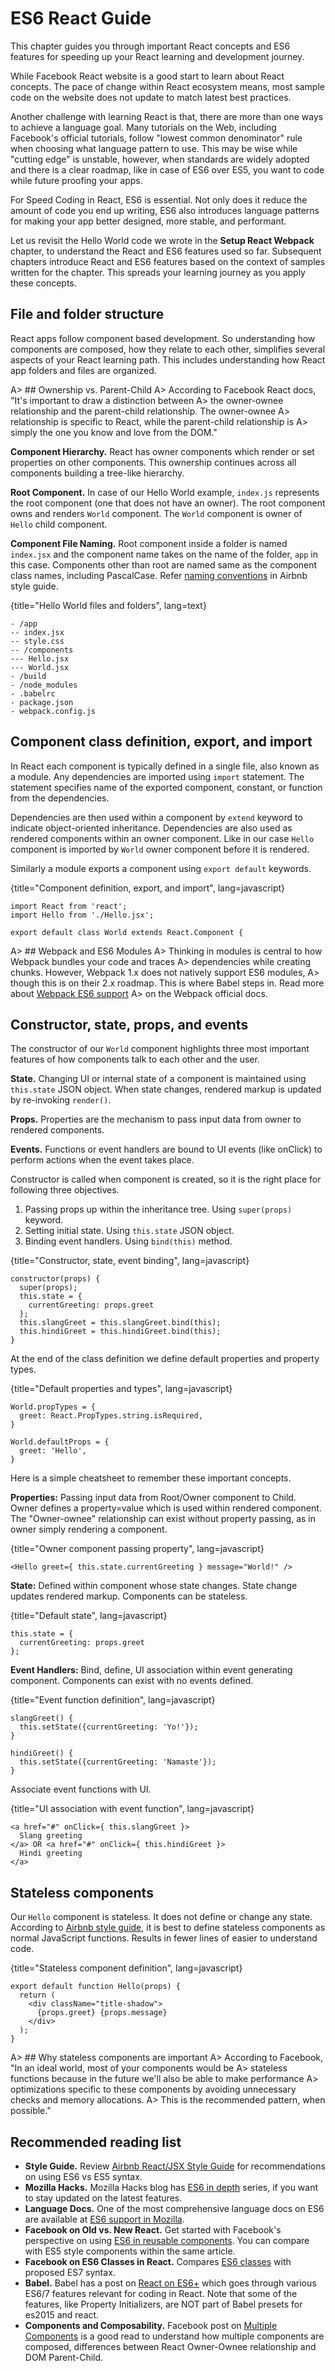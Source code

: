# ES6 React Guide

This chapter guides you through important React concepts and ES6 features
for speeding up your React learning and development journey.

While Facebook React website is a good start to learn about React concepts. The pace of
change within React ecosystem means, most sample code on the website does not update to
match latest best practices.

Another challenge with learning React is that, there are more than one ways
to achieve a language goal. Many tutorials on the Web, including Facebook's official tutorials,
follow "lowest common denominator" rule when choosing what language pattern to use.
This may be wise while "cutting edge" is unstable, however, when standards are widely
adopted and there is a clear roadmap, like in case of ES6 over ES5, you want to code
while future proofing your apps.

For Speed Coding in React, ES6 is essential. Not only does it reduce the amount of code
you end up writing, ES6 also introduces language patterns for making your app better designed,
more stable, and performant.

Let us revisit the Hello World code we wrote in the **Setup React Webpack** chapter, to understand
the React and ES6 features used so far. Subsequent chapters introduce React and ES6 features
based on the context of samples written for the chapter. This spreads your learning journey
as you apply these concepts.

## File and folder structure

React apps follow component based development. So understanding how components are composed,
how they relate to each other, simplifies several aspects of your React learning path.
This includes understanding how React app folders and files are organized.

A> ## Ownership vs. Parent-Child
A> According to Facebook React docs, "It's important to draw a distinction between
A> the owner-ownee relationship and the parent-child relationship. The owner-ownee
A> relationship is specific to React, while the parent-child relationship is
A> simply the one you know and love from the DOM."

**Component Hierarchy.** React has owner components which render or set properties on other components.
This ownership continues across all components building a tree-like hierarchy.

**Root Component.** In case of our Hello World example, ```index.js``` represents
the root component (one that does not have an owner).
The root component owns and renders ```World``` component.
The ```World``` component is owner of ```Hello``` child component.

**Component File Naming.** Root component inside a folder is named ```index.jsx``` and the component name takes on the name of the folder, ```app``` in this case.
Components other than root are named same as the component class names, including PascalCase.
Refer [naming conventions][6] in Airbnb style guide.

{title="Hello World files and folders", lang=text}
~~~~~~~
- /app
-- index.jsx
-- style.css
-- /components
--- Hello.jsx
--- World.jsx
- /build
- /node_modules
- .babelrc
- package.json
- webpack.config.js
~~~~~~~

## Component class definition, export, and import

In React each component is typically defined in a single file, also known as a module.
Any dependencies are imported using ```import``` statement. The statement specifies name of the exported
component, constant, or function from the dependencies.

Dependencies are then used within a component by ```extend``` keyword to indicate
object-oriented inheritance. Dependencies are also used as rendered components
within an owner component. Like in our case ```Hello``` component is imported
by ```World``` owner component before it is rendered.

Similarly a module exports a component using ```export default``` keywords.

{title="Component definition, export, and import", lang=javascript}
~~~~~~~
import React from 'react';
import Hello from './Hello.jsx';

export default class World extends React.Component {
~~~~~~~

A> ## Webpack and ES6 Modules
A> Thinking in modules is central to how Webpack bundles your code and traces
A> dependencies while creating chunks. However, Webpack 1.x does not natively support ES6 modules,
A> though this is on their 2.x roadmap. This is where Babel steps in. Read more about [Webpack ES6 support][7]
A> on the Webpack official docs.

## Constructor, state, props, and events

The constructor of our ```World``` component highlights three most important
features of how components talk to each other and the user.

**State.** Changing UI or internal state of a component is maintained using ```this.state```
JSON object. When state changes, rendered markup is updated by re-invoking ```render()```.

**Props.** Properties are the mechanism to pass input data from owner to rendered components.

**Events.** Functions or event handlers are bound to UI events (like onClick) to perform actions when the
event takes place.

Constructor is called when component is created, so it is the right place for following three objectives.

1. Passing props up within the inheritance tree. Using ```super(props)``` keyword.
2. Setting initial state. Using ```this.state``` JSON object.
3. Binding event handlers. Using ```bind(this)``` method.

{title="Constructor, state, event binding", lang=javascript}
~~~~~~~
constructor(props) {
  super(props);
  this.state = {
    currentGreeting: props.greet
  };
  this.slangGreet = this.slangGreet.bind(this);
  this.hindiGreet = this.hindiGreet.bind(this);
}
~~~~~~~

At the end of the class definition we define default properties and property types.

{title="Default properties and types", lang=javascript}
~~~~~~~
World.propTypes = {
  greet: React.PropTypes.string.isRequired,
}

World.defaultProps = {
  greet: 'Hello',
}
~~~~~~~

Here is a simple cheatsheet to remember these important concepts.

**Properties:** Passing input data from Root/Owner component to Child. Owner defines a property=value which is used within rendered component. The "Owner-ownee" relationship can exist without property passing, as in owner simply rendering a component.

{title="Owner component passing property", lang=javascript}
~~~~~~~
<Hello greet={ this.state.currentGreeting } message="World!" />
~~~~~~~

**State:** Defined within component whose state changes. State change updates rendered markup. Components can be stateless.

{title="Default state", lang=javascript}
~~~~~~~
this.state = {
  currentGreeting: props.greet
};
~~~~~~~

**Event Handlers:** Bind, define, UI association within event generating component. Components can exist with no events defined.

{title="Event function definition", lang=javascript}
~~~~~~~
slangGreet() {
  this.setState({currentGreeting: 'Yo!'});
}

hindiGreet() {
  this.setState({currentGreeting: 'Namaste'});
}
~~~~~~~

Associate event functions with UI.

{title="UI association with event function", lang=javascript}
~~~~~~~
<a href="#" onClick={ this.slangGreet }>
  Slang greeting
</a> OR <a href="#" onClick={ this.hindiGreet }>
  Hindi greeting
</a>
~~~~~~~

## Stateless components

Our ```Hello``` component is stateless. It does not define or change any state. According to [Airbnb style guide][8],
it is best to define stateless components as normal JavaScript functions. Results in fewer lines of easier to understand code.

{title="Stateless component definition", lang=javascript}
~~~~~~~
export default function Hello(props) {
  return (
    <div className="title-shadow">
      {props.greet} {props.message}
    </div>
  );
}
~~~~~~~

A> ## Why stateless components are important
A> According to Facebook, "In an ideal world, most of your components would be
A> stateless functions because in the future we'll also be able to make performance
A> optimizations specific to these components by avoiding unnecessary checks and memory allocations.
A> This is the recommended pattern, when possible."

## Recommended reading list

- **Style Guide.** Review [Airbnb React/JSX Style Guide][2] for recommendations on using ES6 vs ES5 syntax.
- **Mozilla Hacks.** Mozilla Hacks blog has [ES6 in depth][4] series, if you want to stay updated on the latest features.
- **Language Docs.** One of the most comprehensive language docs on ES6 are available at [ES6 support in Mozilla][5].
- **Facebook on Old vs. New React.** Get started with Facebook's perspective on using [ES6 in reusable components][1]. You can compare with ES5 style components within the same article.
- **Facebook on ES6 Classes in React.** Compares [ES6 classes][9] with proposed ES7 syntax.
- **Babel.** Babel has a post on [React on ES6+][3] which goes through various ES6/7 features relevant for coding in React. Note that some of the features, like Property Initializers, are NOT part of Babel presets for es2015 and react.
- **Components and Composability.** Facebook post on [Multiple Components][10] is a good read to understand how multiple components are composed, differences between React Owner-Ownee relationship and DOM Parent-Child.


[1]: https://facebook.github.io/react/docs/reusable-components.html#es6-classes
[2]: https://github.com/airbnb/javascript/tree/master/react
[3]: https://babeljs.io/blog/2015/06/07/react-on-es6-plus
[4]: https://hacks.mozilla.org/category/es6-in-depth/
[5]: https://developer.mozilla.org/en/docs/Web/JavaScript/New_in_JavaScript/ECMAScript_6_support_in_Mozilla
[6]: https://github.com/airbnb/javascript/tree/master/react#naming
[7]: http://webpack.github.io/docs/code-splitting.html#es6-modules
[8]: https://github.com/airbnb/javascript/tree/master/react#class-vs-reactcreateclass-vs-stateless
[9]: http://facebook.github.io/react/blog/2015/01/27/react-v0.13.0-beta-1.html#es6-classes
[10]: https://facebook.github.io/react/docs/multiple-components.html
